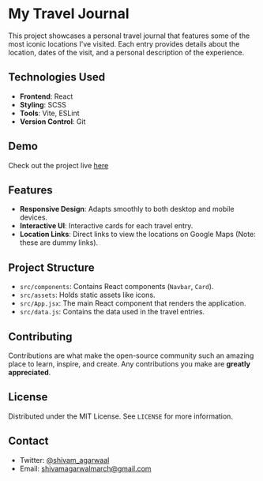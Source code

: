 # My Travel Journal

 This project showcases a personal travel journal that features some of the most iconic locations I've visited. Each entry provides details about the location, dates of the visit, and a personal description of the experience.

## Technologies Used

- **Frontend**: React
- **Styling**: SCSS
- **Tools**: Vite, ESLint
- **Version Control**: Git

## Demo

Check out the project live [here]()

## Features

- **Responsive Design**: Adapts smoothly to both desktop and mobile devices.
- **Interactive UI**: Interactive cards for each travel entry.
- **Location Links**: Direct links to view the locations on Google Maps (Note: these are dummy links).

## Project Structure

- `src/components`: Contains React components (`Navbar`, `Card`).
- `src/assets`: Holds static assets like icons.
- `src/App.jsx`: The main React component that renders the application.
- `src/data.js`: Contains the data used in the travel entries.


## Contributing

Contributions are what make the open-source community such an amazing place to learn, inspire, and create. Any contributions you make are **greatly appreciated**.

## License

Distributed under the MIT License. See `LICENSE` for more information.

## Contact

- Twitter: [@shivam_agarwaal](https://x.com/shivam_agarwaal)
- Email: shivamagarwalmarch@gmail.com

